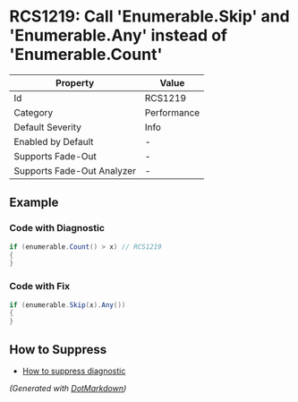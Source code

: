 # RCS1219: Call 'Enumerable\.Skip' and 'Enumerable\.Any' instead of 'Enumerable\.Count'

| Property                    | Value       |
| --------------------------- | ----------- |
| Id                          | RCS1219     |
| Category                    | Performance |
| Default Severity            | Info        |
| Enabled by Default          | \-          |
| Supports Fade\-Out          | \-          |
| Supports Fade\-Out Analyzer | \-          |

## Example

### Code with Diagnostic

```csharp
if (enumerable.Count() > x) // RCS1219
{
}
```

### Code with Fix

```csharp
if (enumerable.Skip(x).Any())
{
}
```

## How to Suppress

* [How to suppress diagnostic](../HowToConfigureAnalyzers#how-to-suppress-a-diagnostic.md)

*\(Generated with [DotMarkdown](http://github.com/JosefPihrt/DotMarkdown)\)*